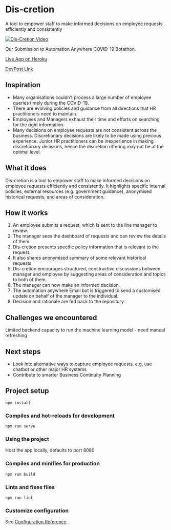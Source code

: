 # Dis-cretion
A tool to empower staff to make informed decisions on employee requests efficiently and consistently

[![Dis-Cretion Video](http://img.youtube.com/vi/Daec55zxb_s/0.jpg)](http://www.youtube.com/watch?v=Daec55zxb_s)

Our Submission to Automation Anywhere COVID-19 Botathon.

[Live App on Heroku](https://dis-cretion.herokuapp.com/) 

[DevPost Link](https://devpost.com/software/dis-cretion-cnhlfw)

## Inspiration
* Many organisations couldn’t process a large number of employee queries timely during the COVID-19.
* There are evolving policies and guidance from all directions that HR practitioners need to maintain.
* Employees and Managers exhaust their time and efforts on searching for the right information.
* Many decisions on employee requests are not consistent across the business. Discretionary decisions are likely to be made using previous experience. Junior HR practitioners can be inexperience in making discretionary decisions, hence the discretion offering may not be at the optimal level.

## What it does
Dis-cretion is a tool to empower staff to make informed decisions on employee requests efficiently and consistently. It highlights specific internal policies, external resources (e.g. government guidance), anonymised historical requests, and areas of consideration.

## How it works

1. An employee submits a request, which is sent to the line manager to review.
2. The manager sees the dashboard of requests and can review the details of them.
3. Dis-cretion presents specific policy information that is relevant to the request.
4. It also shares anonymised summary of some relevant historical requests.
5. Dis-cretion encourages structured, constructive discussions between manager and employee by suggesting areas of consideration and topics to both of them.
6. The manager can now make an informed decision.
7. The automation anywhere Email bot is triggered to send a customised update on behalf of the manager to the individual.
8. Decision and rationale are fed back to the repository.

## Challenges we encountered
Limited backend capacity to run the machine learning model - need manual refreshing

## Next steps
* Look into alternative ways to capture employee requests, e.g. use chatbot or other major HR systems
* Contribute to smarter Business Continuity Planning

## Project setup
```
npm install
```

### Compiles and hot-reloads for development
```
npm run serve
```
### Using the project

Host the app locally, defaults to port 8080

### Compiles and minifies for production
```
npm run build
```

### Lints and fixes files
```
npm run lint
```

### Customize configuration
See [Configuration Reference](https://cli.vuejs.org/config/).
